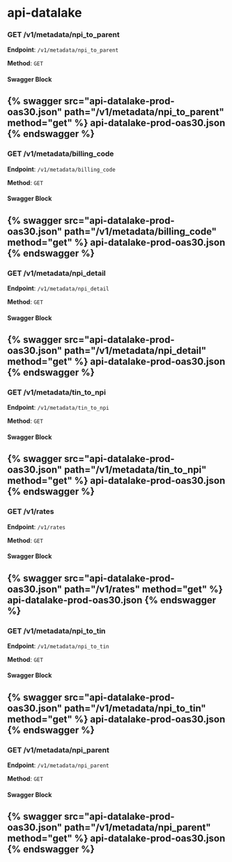 # api-datalake



### GET /v1/metadata/npi_to_parent
**Endpoint**: `/v1/metadata/npi_to_parent`

**Method**: `GET`

#### Swagger Block

{% swagger src="api-datalake-prod-oas30.json" path="/v1/metadata/npi_to_parent" method="get" %}
api-datalake-prod-oas30.json
{% endswagger %}
---

### GET /v1/metadata/billing_code
**Endpoint**: `/v1/metadata/billing_code`

**Method**: `GET`

#### Swagger Block

{% swagger src="api-datalake-prod-oas30.json" path="/v1/metadata/billing_code" method="get" %}
api-datalake-prod-oas30.json
{% endswagger %}
---

### GET /v1/metadata/npi_detail
**Endpoint**: `/v1/metadata/npi_detail`

**Method**: `GET`

#### Swagger Block

{% swagger src="api-datalake-prod-oas30.json" path="/v1/metadata/npi_detail" method="get" %}
api-datalake-prod-oas30.json
{% endswagger %}
---

### GET /v1/metadata/tin_to_npi
**Endpoint**: `/v1/metadata/tin_to_npi`

**Method**: `GET`

#### Swagger Block

{% swagger src="api-datalake-prod-oas30.json" path="/v1/metadata/tin_to_npi" method="get" %}
api-datalake-prod-oas30.json
{% endswagger %}
---

### GET /v1/rates
**Endpoint**: `/v1/rates`

**Method**: `GET`

#### Swagger Block

{% swagger src="api-datalake-prod-oas30.json" path="/v1/rates" method="get" %}
api-datalake-prod-oas30.json
{% endswagger %}
---

### GET /v1/metadata/npi_to_tin
**Endpoint**: `/v1/metadata/npi_to_tin`

**Method**: `GET`

#### Swagger Block

{% swagger src="api-datalake-prod-oas30.json" path="/v1/metadata/npi_to_tin" method="get" %}
api-datalake-prod-oas30.json
{% endswagger %}
---

### GET /v1/metadata/npi_parent
**Endpoint**: `/v1/metadata/npi_parent`

**Method**: `GET`

#### Swagger Block

{% swagger src="api-datalake-prod-oas30.json" path="/v1/metadata/npi_parent" method="get" %}
api-datalake-prod-oas30.json
{% endswagger %}
---

